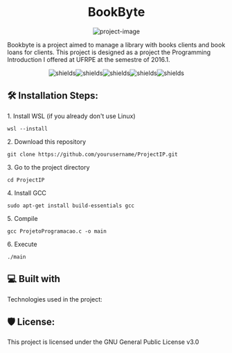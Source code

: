 <h1 align="center" id="title">BookByte</h1>

<p align="center"><img src="https://socialify.git.ci/LucasFranciscoCorreia/BookByte/image?description=1&amp;forks=1&amp;issues=1&amp;language=1&amp;name=1&amp;owner=1&amp;pattern=Circuit+Board&amp;pulls=1&amp;stargazers=1&amp;theme=Auto" alt="project-image"></p>

<p id="description">Bookbyte is a project aimed to manage a library with books clients and book loans for clients. This project is designed as a project the Programming Introduction I offered at UFRPE at the semestre of 2016.1.</p>

<p align="center"><img src="https://img.shields.io/github/downloads/LucasFranciscoCorreia/ProjectIP/total" alt="shields"><img src="https://img.shields.io/github/issues/LucasFranciscoCorreia/ProjectIP" alt="shields"><img src="https://img.shields.io/github/issues-pr/LucasFranciscoCorreia/ProjectIP" alt="shields"><img src="https://img.shields.io/github/license/LucasFranciscoCorreia/ProjectIP" alt="shields"><img src="https://img.shields.io/github/repo-size/LucasFranciscoCorreia/ProjectIP" alt="shields"></p>

<h2>🛠️ Installation Steps:</h2>

<p>1. Install WSL (if you already don't use Linux)</p>

```
wsl --install
```

<p>2. Download this repository</p>

```
git clone https://github.com/yourusername/ProjectIP.git
```

<p>3. Go to the project directory</p>

```
cd ProjectIP
```

<p>4. Install GCC</p>

```
sudo apt-get install build-essentials gcc
```

<p>5. Compile</p>

```
gcc ProjetoProgramacao.c -o main
```

<p>6. Execute</p>

```
./main
```

  
  
<h2>💻 Built with</h2>

Technologies used in the project:

<h2>🛡️ License:</h2>

This project is licensed under the GNU General Public License v3.0
